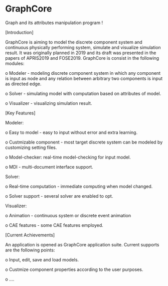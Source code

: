 # GraphCore
Graph and its attributes manipulation program !

[Introduction]

GraphCore is aiming to model the discrete component system and continuous physically performing system, simulate and visualize simulation result.
It was originally planned in 2019 and its draft was presented in the papers of APRIS2019 and FOSE2019.
GraphCore is consist in the following modules:

  o Modeler - modeling discrete component system in which any component is input as node and any relation between arbitrary two components is input as directed edge.
  
  o Solver - simulating model with computation based on attributes of model.
  
  o Visualizer - visualizing simulation result.

[Key Features]

Modeler:

  o Easy to model - easy to input without error and extra learning.
  
  o Custmizable component - most target discrete system can be modeled by customizing setting files.
  
  o Model-checker: real-time model-checking for input model.
  
  o MDI - multi-document interface support.

Solver:

  o Real-time computation - immediate computing when model changed.
  
  o Solver support - several solver are enabled to opt.
  
Visualizer:

  o Animation - continuous system or discrete event animation
  
  o CAE features - some CAE features employed.

[Current Achievements]

An application is opened as GraphCore application suite. Current supports are the following points:

  o Input, edit, save and load models.
  
  o Custmize component properties according to the user purposes.
  
  o ....
  
